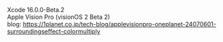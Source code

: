 Xcode 16.0.0-Beta.2<br>
Apple Vision Pro (visionOS 2 Beta 2)<br>
blog: https://1planet.co.jp/tech-blog/applevisionpro-oneplanet-24070601-surroundingseffect-colormultiply
